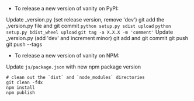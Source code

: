 - To release a new version of vanity on PyPI:

Update _version.py (set release version, remove 'dev')
git add the _version.py file and git commit
`python setup.py sdist upload`
`python setup.py bdist_wheel upload`
`git tag -a X.X.X -m 'comment'`
Update _version.py (add 'dev' and increment minor)
git add and git commit
git push
git push --tags

- To release a new version of vanity on NPM:

Update `js/package.json` with new npm package version

```
# clean out the `dist` and `node_modules` directories
git clean -fdx
npm install
npm publish
```